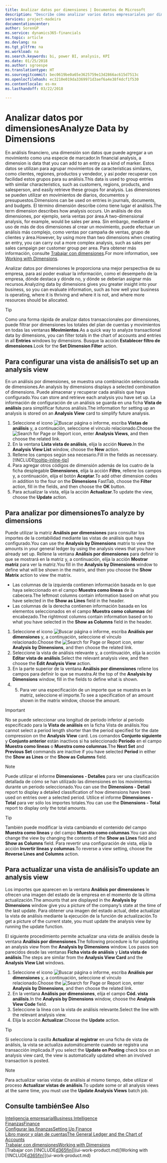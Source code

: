 ```yaml
---
title: Analizar datos por dimensiones | Documentos de Microsoft
description: "Describe cómo analizar varios datos empresariales por dimensiones."
services: project-madeira
documentationcenter: 
author: SorenGP
ms.service: dynamics365-financials
ms.topic: article
ms.devlang: na
ms.tgt_pltfrm: na
ms.workload: na
ms.search.keywords: bi, power BI, analysis, KPI
ms.date: 01/25/2018
ms.author: sgroespe
ms.translationtype: HT
ms.sourcegitcommit: bec0619be0a65e3625759e13d2866ac615d7513c
ms.openlocfilehash: ec3210e019da3369971d3aef6a4e38f4dcf1f530
ms.contentlocale: es-mx
ms.lasthandoff: 03/22/2018

---
```

#  <a name="analyze-data-by-dimensions"></a><span data-ttu-id="6398a-103">Analizar datos por dimensiones</span><span class="sxs-lookup"><span data-stu-id="6398a-103">Analyze Data by Dimensions</span></span>
<span data-ttu-id="6398a-104">En análisis financiero, una dimensión son datos que puede agregar a un movimiento como una especie de marcador.</span><span class="sxs-lookup"><span data-stu-id="6398a-104">In financial analysis, a dimension is data that you can add to an entry as a kind of marker.</span></span> <span data-ttu-id="6398a-105">Estos datos se utilizan para agrupar movimientos de características similares, como clientes, regiones, productos y vendedor, y así poder recuperar con facilidad estos grupos para su análisis.</span><span class="sxs-lookup"><span data-stu-id="6398a-105">This data is used to group entries with similar characteristics, such as customers, regions, products, and salesperson, and easily retrieve these groups for analysis.</span></span> <span data-ttu-id="6398a-106">Las dimensiones se pueden utilizar en movimientos de diarios, documentos y presupuestos.</span><span class="sxs-lookup"><span data-stu-id="6398a-106">Dimensions can be used on entries in journals, documents, and budgets.</span></span> <span data-ttu-id="6398a-107">El término dimensión describe cómo tiene lugar el análisis.</span><span class="sxs-lookup"><span data-stu-id="6398a-107">The term dimension describes how analysis occurs.</span></span> <span data-ttu-id="6398a-108">Un análisis de dos dimensiones, por ejemplo, sería ventas por área.</span><span class="sxs-lookup"><span data-stu-id="6398a-108">A two-dimensional analysis, for example, would be sales per area.</span></span> <span data-ttu-id="6398a-109">Sin embargo, mediante el uso de más de dos dimensiones al crear un movimiento, puede efectuar un análisis más complejo, como ventas por campaña de ventas, grupo de clientes y área.</span><span class="sxs-lookup"><span data-stu-id="6398a-109">However, by using more than two dimensions when creating an entry, you can carry out a more complex analysis, such as sales per sales campaign per customer group per area.</span></span> <span data-ttu-id="6398a-110">Para obtener más información, consulte [Trabajar con dimensiones](finance-dimensions.md).</span><span class="sxs-lookup"><span data-stu-id="6398a-110">For more information, see [Working with Dimensions](finance-dimensions.md).</span></span>

<span data-ttu-id="6398a-111">Analizar datos por dimensiones le proporciona una mejor perspectiva de su empresa, para así poder evaluar la información, como el desempeño de la empresa, dónde destaca y dónde no, y dónde se deberían asignar más recursos.</span><span class="sxs-lookup"><span data-stu-id="6398a-111">Analyzing data by dimensions gives you greater insight into your business, so you can evaluate information, such as how well your business is operating, where it is thriving and where it is not, and where more resources should be allocated.</span></span>

> [!TIP]
> <span data-ttu-id="6398a-112">Como una forma rápida de analizar datos transaccionales por dimensiones, puede filtrar por dimensiones los totales del plan de cuentas y movimientos en todas las ventanas **Movimientos**.</span><span class="sxs-lookup"><span data-stu-id="6398a-112">As a quick way to analyze transactional data by dimensions, you can filter totals in the chart of accounts and entries in all **Entries** windows by dimensions.</span></span> <span data-ttu-id="6398a-113">Busque la acción **Establecer filtro de dimensiones**.</span><span class="sxs-lookup"><span data-stu-id="6398a-113">Look for the **Set Dimension Filter** action.</span></span>

## <a name="to-set-up-an-analysis-view"></a><span data-ttu-id="6398a-114">Para configurar una vista de análisis</span><span class="sxs-lookup"><span data-stu-id="6398a-114">To set up an analysis view</span></span>  
<span data-ttu-id="6398a-115">En un análisis por dimensiones, se muestra una combinación seleccionada de dimensiones.</span><span class="sxs-lookup"><span data-stu-id="6398a-115">An analysis by dimensions displays a selected combination of dimensions.</span></span> <span data-ttu-id="6398a-116">Puede almacenar y recuperar cada análisis que haya configurado.</span><span class="sxs-lookup"><span data-stu-id="6398a-116">You can store and retrieve each analysis you have set up.</span></span> <span data-ttu-id="6398a-117">La información de configuración de un análisis se guarda en una ficha **Vista de análisis** para simplificar futuros análisis.</span><span class="sxs-lookup"><span data-stu-id="6398a-117">The information for setting up an analysis is stored on an **Analysis View** card to simplify future analysis.</span></span>  

1. <span data-ttu-id="6398a-118">Seleccione el icono ![Buscar página o informe](media/ui-search/search_small.png "icono Buscar página o informe"), escriba **Vistas de análisis** y, a continuación, seleccione el vínculo relacionado.</span><span class="sxs-lookup"><span data-stu-id="6398a-118">Choose the ![Search for Page or Report](media/ui-search/search_small.png "Search for Page or Report icon") icon, enter **Analysis Views**, and then choose the related link.</span></span>  
2. <span data-ttu-id="6398a-119">En la ventana **Lista vista de análisis**, elija la acción **Nuevo**.</span><span class="sxs-lookup"><span data-stu-id="6398a-119">In the **Analysis View List** window, choose the **New** action.</span></span>
3. <span data-ttu-id="6398a-120">Rellene los campos según sea necesario.</span><span class="sxs-lookup"><span data-stu-id="6398a-120">Fill in the fields as necessary.</span></span> [!INCLUDE[tooltip-inline-tip](includes/tooltip-inline-tip_md.md)]
4. <span data-ttu-id="6398a-121">Para agregar otros códigos de dimensión además de los cuatro de la ficha desplegable **Dimensiones**, elija la acción **Filtro**, rellene los campos y, a continuación, elija el botón **Aceptar**.</span><span class="sxs-lookup"><span data-stu-id="6398a-121">To add other dimension codes in addition to the four on the **Dimensions** FastTab, choose the **Filter** action, fill in the fields, and then choose the **OK** button.</span></span>  
5. <span data-ttu-id="6398a-122">Para actualizar la vista, elija la acción **Actualizar**.</span><span class="sxs-lookup"><span data-stu-id="6398a-122">To update the view, choose the **Update** action.</span></span>

## <a name="to-analyze-by-dimensions"></a><span data-ttu-id="6398a-123">Para analizar por dimensiones</span><span class="sxs-lookup"><span data-stu-id="6398a-123">To analyze by dimensions</span></span>
<span data-ttu-id="6398a-124">Puede utilizar la matriz **Análisis por dimensiones** para consultar los importes de la contabilidad mediante las vistas de análisis que haya configurado.</span><span class="sxs-lookup"><span data-stu-id="6398a-124">You can use the **Analysis by Dimensions** matrix to view the amounts in your general ledger by using the analysis views that you have already set up.</span></span> <span data-ttu-id="6398a-125">Rellene la ventana **Análisis por dimensiones** para definir lo que se mostrará en la matriz y, a continuación, elija la acción **Mostrar matriz** para ver la matriz.</span><span class="sxs-lookup"><span data-stu-id="6398a-125">You fill in the **Analysis by Dimensions** window to define what will be shown in the matrix, and then you choose the **Show Matrix** action to view the matrix.</span></span>  

- <span data-ttu-id="6398a-126">Las columnas de la izquierda contienen información basada en lo que haya seleccionado en el campo **Muestra como líneas** de la cabecera.</span><span class="sxs-lookup"><span data-stu-id="6398a-126">The leftmost columns contain information based on what you have selected in the **Show as Lines** field in the header.</span></span>  
- <span data-ttu-id="6398a-127">Las columnas de la derecha contienen información basada en los elementos seleccionados en el campo **Muestra como columnas** del encabezado.</span><span class="sxs-lookup"><span data-stu-id="6398a-127">The rightmost columns contain information based on to what you have selected in the **Show as Columns** field in the header.</span></span>  

1. <span data-ttu-id="6398a-128">Seleccione el icono ![Buscar página o informe](media/ui-search/search_small.png "icono Buscar página o informe"), escriba **Análisis por dimensiones** y, a continuación, seleccione el vínculo relacionado.</span><span class="sxs-lookup"><span data-stu-id="6398a-128">Choose the ![Search for Page or Report](media/ui-search/search_small.png "Search for Page or Report icon") icon, enter **Analysis by Dimensions**, and then choose the related link.</span></span>  
2. <span data-ttu-id="6398a-129">Seleccione la vista de análisis relevante y, a continuación, elija la acción **Editar vista de análisis**.</span><span class="sxs-lookup"><span data-stu-id="6398a-129">Select the relevant analysis view,  and then choose the **Edit Analysis View** action.</span></span>
3. <span data-ttu-id="6398a-130">En la parte superior de la ventana **Análisis por dimensiones** rellene los campos para definir lo que se muestra.</span><span class="sxs-lookup"><span data-stu-id="6398a-130">At the top of the **Analysis by Dimensions** window, fill in the fields to define what is shown.</span></span>
4. 5. <span data-ttu-id="6398a-131">Para ver una especificación de un importe que se muestra en la matriz, seleccione el importe.</span><span class="sxs-lookup"><span data-stu-id="6398a-131">To see a specification of an amount shown in the matrix window, choose the amount.</span></span>  

> [!IMPORTANT]  
>   <span data-ttu-id="6398a-132">No se puede seleccionar una longitud de periodo inferior al periodo especificado para la **Vista de análisis** en la ficha Vista de análisis.</span><span class="sxs-lookup"><span data-stu-id="6398a-132">You cannot select a period length shorter than the period specified for the date compression on the **Analysis View** card.</span></span> <span data-ttu-id="6398a-133">Los comandos **Conjunto siguiente** y **Conjunto anterior** están inactivos si ha seleccionado **Periodo** en el campo **Muestra como líneas** o **Muestra como columnas**.</span><span class="sxs-lookup"><span data-stu-id="6398a-133">The **Next Set** and **Previous Set** commands are inactive if you have selected **Period** in either the **Show as Lines** or the **Show as Columns** field.</span></span>  

> [!NOTE]  
>   <span data-ttu-id="6398a-134">Puede utilizar el informe **Dimensiones - Detalles** para ver una clasificación detallada de cómo se han utilizado las dimensiones en los movimientos durante un periodo seleccionado.</span><span class="sxs-lookup"><span data-stu-id="6398a-134">You can use the **Dimensions - Detail** report to display a detailed classification of how dimensions have been used on entries over a selected period.</span></span> <span data-ttu-id="6398a-135">Utilice el informe **Dimensiones - Total** para ver sólo los importes totales.</span><span class="sxs-lookup"><span data-stu-id="6398a-135">You can use the **Dimensions - Total** report to display only the total amounts.</span></span>  

> [!TIP]  
>   <span data-ttu-id="6398a-136">También puede modificar la vista cambiando el contenido del campo **Muestra como líneas** y del campo **Muestra como columnas**.</span><span class="sxs-lookup"><span data-stu-id="6398a-136">You can also change the view by changing the contents of the **Show as Lines** field and **Show as Columns** field.</span></span> <span data-ttu-id="6398a-137">Para revertir una configuración de vista, elija la acción **Invertir líneas y columnas**.</span><span class="sxs-lookup"><span data-stu-id="6398a-137">To reverse a view setting, choose the **Reverse Lines and Columns** action.</span></span>

## <a name="to-update-an-analysis-view"></a><span data-ttu-id="6398a-138">Para actualizar una vista de análisis</span><span class="sxs-lookup"><span data-stu-id="6398a-138">To update an analysis view</span></span>  
<span data-ttu-id="6398a-139">Los importes que aparecen en la ventana **Análisis por dimensiones** le ofrecen una imagen del estado de la empresa en el momento de la última actualización.</span><span class="sxs-lookup"><span data-stu-id="6398a-139">The amounts that are displayed in the **Analysis by Dimensions** window give you a picture of the company’s state at the time of the last update.</span></span> <span data-ttu-id="6398a-140">Para obtener una imagen del estado actual, debe actualizar la vista de análisis mediante la ejecución de la función de actualización.</span><span class="sxs-lookup"><span data-stu-id="6398a-140">To get a picture of the current state, you must update the analysis view by running the update function.</span></span>

<span data-ttu-id="6398a-141">El siguiente procedimiento permite actualizar una vista de análisis desde la ventana **Análisis por dimensiones**.</span><span class="sxs-lookup"><span data-stu-id="6398a-141">The following procedure is for updating an analysis view from the **Analysis by Dimensions** window.</span></span> <span data-ttu-id="6398a-142">Los pasos son parecidos desde las ventanas **Ficha vista de análisis** y **Lista vista de análisis**.</span><span class="sxs-lookup"><span data-stu-id="6398a-142">The steps are similar from the **Analysis View Card** and the **Analysis View List** windows.</span></span>  

1. <span data-ttu-id="6398a-143">Seleccione el icono ![Buscar página o informe](media/ui-search/search_small.png "icono Buscar página o informe"), escriba **Análisis por dimensiones** y, a continuación, seleccione el vínculo relacionado.</span><span class="sxs-lookup"><span data-stu-id="6398a-143">Choose the ![Search for Page or Report](media/ui-search/search_small.png "Search for Page or Report icon") icon, enter **Analysis by Dimensions**, and then choose the related link.</span></span>  
2. <span data-ttu-id="6398a-144">En la ventana **Análisis por dimensiones**, elija el campo **Cód. vista análisis**.</span><span class="sxs-lookup"><span data-stu-id="6398a-144">In the **Analysis by Dimensions** window, choose the **Analysis View Code** field.</span></span>  
3. <span data-ttu-id="6398a-145">Seleccione la línea con la vista de análisis relevante.</span><span class="sxs-lookup"><span data-stu-id="6398a-145">Select the line with the relevant analysis view.</span></span>  
4. <span data-ttu-id="6398a-146">Elija la acción **Actualizar**.</span><span class="sxs-lookup"><span data-stu-id="6398a-146">Choose the **Update** action.</span></span>  

> [!TIP]  
>   <span data-ttu-id="6398a-147">Si selecciona la casilla **Actualizar al registrar** en una ficha de vista de análisis, la vista se actualiza automáticamente cuando se registra una transacción implicada.</span><span class="sxs-lookup"><span data-stu-id="6398a-147">If you select the **Update on Posting** check box on an analysis view card, the view is automatically updated when an involved transaction is posted.</span></span>

> [!NOTE]  
>   <span data-ttu-id="6398a-148">Para actualizar varias vistas de análisis al mismo tiempo, debe utilizar el proceso **Actualizar vistas de análisis**.</span><span class="sxs-lookup"><span data-stu-id="6398a-148">To update some or all analysis views at the same time, you must use the **Update Analysis Views** batch job.</span></span>  

## <a name="see-also"></a><span data-ttu-id="6398a-149">Consulte también</span><span class="sxs-lookup"><span data-stu-id="6398a-149">See Also</span></span>
[<span data-ttu-id="6398a-150">Inteligencia empresarial</span><span class="sxs-lookup"><span data-stu-id="6398a-150">Business Intelligence</span></span>](bi.md)  
[<span data-ttu-id="6398a-151">Finanzas</span><span class="sxs-lookup"><span data-stu-id="6398a-151">Finance</span></span>](finance.md)  
[<span data-ttu-id="6398a-152">Configurar las finanzas</span><span class="sxs-lookup"><span data-stu-id="6398a-152">Setting Up Finance</span></span>](finance-setup-finance.md)  
[<span data-ttu-id="6398a-153">Libro mayor y plan de cuentas</span><span class="sxs-lookup"><span data-stu-id="6398a-153">The General Ledger and the Chart of Accounts</span></span>](finance-general-ledger.md)  
[<span data-ttu-id="6398a-154">Trabajar con dimensiones</span><span class="sxs-lookup"><span data-stu-id="6398a-154">Working with Dimensions</span></span>](finance-dimensions.md)  
<span data-ttu-id="6398a-155">[Trabajar con [!INCLUDE[d365fin](includes/d365fin_md.md)]](ui-work-product.md)</span><span class="sxs-lookup"><span data-stu-id="6398a-155">[Working with [!INCLUDE[d365fin](includes/d365fin_md.md)]](ui-work-product.md)</span></span>  

